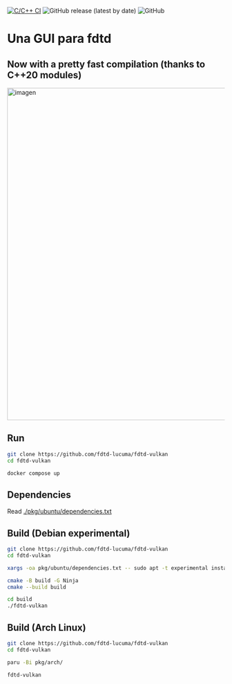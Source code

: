 [![C/C++ CI](https://github.com/fdtd-lucuma/fdtd-vulkan/workflows/C/C++%20CI/badge.svg)](https://github.com/fdtd-lucuma/fdtd-vulkan/actions?query=workflow%3A%22C%2FC%2B%2B+CI%22)
![GitHub release (latest by date)](https://img.shields.io/github/v/release/fdtd-lucuma/fdtd-vulkan?logo=github)
![GitHub](https://img.shields.io/github/license/fdtd-lucuma/fdtd-vulkan?logo=gnu)

# Una GUI para fdtd

## Now with a pretty fast compilation (thanks to C++20 modules)
<img width="1366" height="768" alt="imagen" src="https://github.com/user-attachments/assets/f2020b2c-6a15-4262-b4d8-fc24c8a6fcbc" />


## Run

```bash
git clone https://github.com/fdtd-lucuma/fdtd-vulkan
cd fdtd-vulkan

docker compose up
```

## Dependencies

Read [./pkg/ubuntu/dependencies.txt](./pkg/ubuntu/dependencies.txt)

## Build (Debian experimental)
``` bash
git clone https://github.com/fdtd-lucuma/fdtd-vulkan
cd fdtd-vulkan

xargs -oa pkg/ubuntu/dependencies.txt -- sudo apt -t experimental install

cmake -B build -G Ninja
cmake --build build

cd build
./fdtd-vulkan
```

## Build (Arch Linux)
``` bash
git clone https://github.com/fdtd-lucuma/fdtd-vulkan
cd fdtd-vulkan

paru -Bi pkg/arch/

fdtd-vulkan
```
